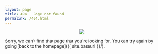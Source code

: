 ```yaml
---
layout: page
title: 404 - Page not found
permalink: /404.html
---
```

<p align="center">
  <img src="http:///erica.marzorati.co/images/404.jpg">
</p>

Sorry, we can't find that page that you're looking for. You can try again by going [back to the homepage]({{ site.baseurl }}/).

